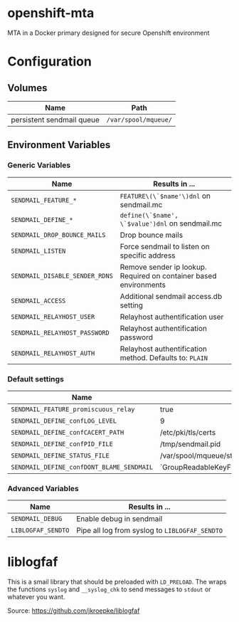# openshift-mta
MTA in a Docker primary designed for secure Openshift environment

# Configuration

## Volumes
| Name | Path |
| ---- | ----- |
| persistent sendmail queue | `/var/spool/mqueue/`

## Environment Variables

### Generic Variables

| Name | Results in ... |
| ---- | ----- |
| `SENDMAIL_FEATURE_*` | ``FEATURE\(\`$name'\)dnl`` on sendmail.mc |
| `SENDMAIL_DEFINE_*` | ``define(\`$name', \`$value')dnl`` on sendmail.mc |
| `SENDMAIL_DROP_BOUNCE_MAILS` | Drop bounce mails |
| `SENDMAIL_LISTEN` | Force sendmail to listen on specific address |
| `SENDMAIL_DISABLE_SENDER_RDNS` | Remove sender ip lookup. Required on container based environments |
| `SENDMAIL_ACCESS` | Additional sendmail access.db setting |
| `SENDMAIL_RELAYHOST_USER` | Relayhost authentification user |
| `SENDMAIL_RELAYHOST_PASSWORD` | Relayhost authentification password |
| `SENDMAIL_RELAYHOST_AUTH` | Relayhost authentification method. Defaults to: `PLAIN` |

### Default settings
| Name | Value |
| ---- | ----- |
| `SENDMAIL_FEATURE_promiscuous_relay` | true |
| `SENDMAIL_DEFINE_confLOG_LEVEL` | 9 |
| `SENDMAIL_DEFINE_confCACERT_PATH` | /etc/pki/tls/certs |
| `SENDMAIL_DEFINE_confPID_FILE` | /tmp/sendmail.pid |
| `SENDMAIL_DEFINE_STATUS_FILE` | /var/spool/mqueue/statistics |
| `SENDMAIL_DEFINE_confDONT_BLAME_SENDMAIL` | `GroupReadableKeyFile,GroupWritableDirPathSafe' |


### Advanced Variables

| Name | Results in ... |
| ---- | ----- |
| `SENDMAIL_DEBUG` | Enable debug in sendmail |
| `LIBLOGFAF_SENDTO` | Pipe all log from syslog to `LIBLOGFAF_SENDTO` |

# liblogfaf
This is a smail library that should be preloaded with `LD_PRELOAD`. The wraps the functions `syslog` and `__syslog_chk` to
send messages to `stdout` or whatever you want.

Source: https://github.com/jkroepke/liblogfaf